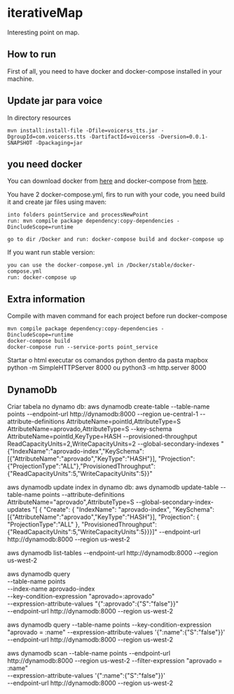 # iterativeMap
Interesting point on map.


## How to run ##



First of all, you need to have docker and docker-compose installed in your machine.
## Update jar para voice
In directory resources

``
mvn install:install-file -Dfile=voicerss_tts.jar -DgroupId=com.voicerss.tts -DartifactId=voicerss -Dversion=0.0.1-SNAPSHOT -Dpackaging=jar
``

## you need docker
You can download docker from [here](https://www.docker.com/products/docker-desktop) and docker-compose from [here](https://docs.docker.com/compose/install/).

You have 2 docker-compose.yml, firs to run with your code, you need build it and create jar files using maven:
``` 
into folders pointService and processNewPoint 
run: mvn compile package dependency:copy-dependencies -DincludeScope=runtime

go to dir /Docker and run: docker-compose build and docker-compose up
```

If you want run stable version:

```
you can use the docker-compose.yml in /Docker/stable/docker-compose.yml
run: docker-compose up
```



## Extra information

Compile with maven command for each project before run docker-compose
```
mvn compile package dependency:copy-dependencies -DincludeScope=runtime
docker-compose build
docker-compose run --service-ports point_service   
```
Startar o html executar os comandos python dentro da pasta mapbox 
python -m SimpleHTTPServer 8000 ou python3 -m http.server 8000


## DynamoDb


Criar tabela no dynamo db:
aws dynamodb create-table --table-name points --endpoint-url http://dynamodb:8000  --region ue-central-1 
--attribute-definitions AttributeName=pointId,AttributeType=S AttributeName=aprovado,AttributeType=S 
--key-schema AttributeName=pointId,KeyType=HASH --provisioned-throughput ReadCapacityUnits=2,WriteCapacityUnits=2 
--global-secondary-indexes "{\"IndexName\":\"aprovado-index\",\"KeySchema\":[{\"AttributeName\":\"aprovado\",\"KeyType\":\"HASH\"}],
\"Projection\":{\"ProjectionType\":\"ALL\"},\"ProvisionedThroughput\":{\"ReadCapacityUnits\":5,\"WriteCapacityUnits\":5}}"


aws dynamodb update index in dynamo db:
 aws dynamodb update-table --table-name points --attribute-definitions AttributeName=\"aprovado\",AttributeType=S --global-secondary-index-updates "[ { \"Create\": { \"IndexName\": \"aprovado-index\", \"KeySchema\": [{\"AttributeName\":\"aprovado\",\"KeyType\":\"HASH\"}], \"Projection\": { \"ProjectionType\":\"ALL\" }, \"ProvisionedThroughput\":{\"ReadCapacityUnits\":5,\"WriteCapacityUnits\":5}}}]" --endpoint-url http://dynamodb:8000 --region us-west-2

aws dynamodb list-tables --endpoint-url http://dynamodb:8000  --region us-west-2

aws dynamodb query \
 --table-name points \
 --index-name aprovado-index \
 --key-condition-expression "aprovado=:aprovado" \
 --expression-attribute-values "{\":aprovado\":{\"S\":\"false\"}}" \
 --endpoint-url http://dynamodb:8000  --region us-west-2

aws dynamodb query --table-name points --key-condition-expression "aprovado = :name" --expression-attribute-values  '{":name":{"S":"false"}}' \
 --endpoint-url http://dynamodb:8000  --region us-west-2

aws dynamodb scan    --table-name points --endpoint-url http://dynamodb:8000  --region us-west-2
     --filter-expression "aprovado = :name" \
     --expression-attribute-values '{":name":{"S":"false"}}' \
 --endpoint-url http://dynamodb:8000  --region us-west-2